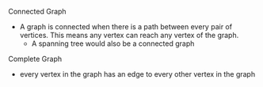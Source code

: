 Connected Graph
- A graph is connected when there is a path between every pair of vertices. This means any vertex can reach any vertex of the graph. 
	- A spanning tree would also be a connected graph

Complete Graph
- every vertex in the graph has an edge to every other vertex in the graph